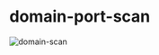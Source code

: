 # domain-port-scan
![domain-scan](https://user-images.githubusercontent.com/112775431/188312188-41cec8f5-83f1-4024-b22d-1a9675920179.png)
